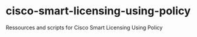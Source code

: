 # cisco-smart-licensing-using-policy
 Ressources and scripts for Cisco Smart Licensing Using Policy
